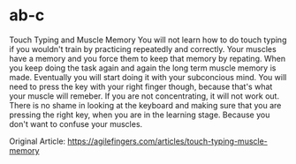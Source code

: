 # ab-c
Touch Typing and Muscle Memory
You will not learn how to do touch typing if you wouldn't train by practicing repeatedly and correctly. Your muscles have a memory and you force them to keep that memory by repating. When you keep doing the task again and again the long term muscle memory is made. Eventually you will start doing it with your subconcious mind. You will need to press the key with your right finger though, because that's what your muscle will remeber. If you are not concentrating, it will not work out. There is no shame in looking at the keyboard and making sure that you are pressing the right key, when you are in the learning stage. Because you don't want to confuse your muscles.

Original Article: https://agilefingers.com/articles/touch-typing-muscle-memory
